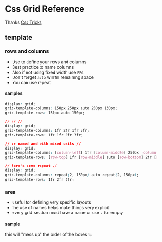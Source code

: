 # Css Grid Reference

Thanks [Css Tricks](https://css-tricks.com/snippets/css/complete-guide-grid/)

## template

### rows and columns

- Use to define your rows and columns
- Best practice to name columns
- Also if not using fixed width use `FR`s
- Don't forget `auto` will fill remaining space
- You can use repeat

#### samples

```css
display: grid;
grid-template-columns: 150px 250px auto 250px 150px;
grid-template-rows: 150px auto 150px;

// or //
display: grid;
grid-template-columns: 1fr 2fr 1fr 5fr;
grid-template-rows: 1fr 1fr 1fr 3fr;

// or named and with mixed units //
display: grid;
grid-template-columns: [column-left] 1fr [column-middle] 250px [column-right] 1fr [column-end];
grid-template-rows: [row-top] 1fr [row-middle] auto [row-bottom] 2fr [row-end];

// here's some repeat //
display: grid;
grid-template-columns: repeat(2, 150px) auto repeat(2, 150px);
grid-template-rows: 1fr 2fr 1fr;
```

### area

- useful for defining very specific layouts
- the use of names helps make things very explicit
- every grid section must have a name or use `.` for empty

#### sample

this will "mess up" the order of the boxes 💥
